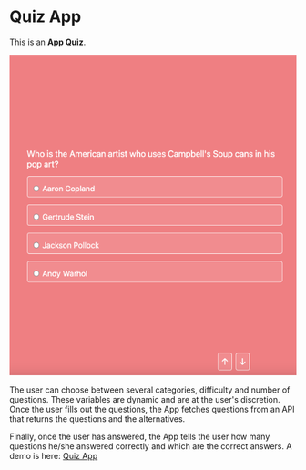 
# Quiz App

This is an __App Quiz__.

![ScreenshotOne](./App/assets/Screenshot-22-10-02.png)



The user can choose between several categories, difficulty and number of questions. These variables are dynamic and are at the user's discretion. Once the user fills out the questions, the App fetches questions from an API that returns the questions and the alternatives.

Finally, once the user has answered, the App tells the user how many questions he/she answered correctly and which are the correct answers.
A demo is here: [Quiz App](https://quiz-app-git-main-neilchavez.vercel.app/)
